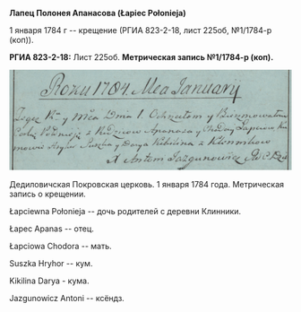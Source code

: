 **Лапец Полонея Апанасова (Łapiec Połonieja)**

1 января 1784 г -- крещение (РГИА 823-2-18, лист 225об, №1/1784-р
(коп)).

**РГИА 823-2-18:** Лист 225об. **Метрическая запись №1/1784-р (коп).**

![](./media/d481fd1ddf9ee60ab9ec55e0d45488d74a9becb6.png)

Дедиловичская Покровская церковь. 1 января 1784 года. Метрическая запись
о крещении.

Łapciewna Połonieja -- дочь родителей с деревни Клинники.

Łapec Apanas -- отец.

Łapciowa Chodora -- мать.

Suszka Hryhor -- кум.

Kikilina Darya - кума.

Jazgunowicz Antoni -- ксёндз.
